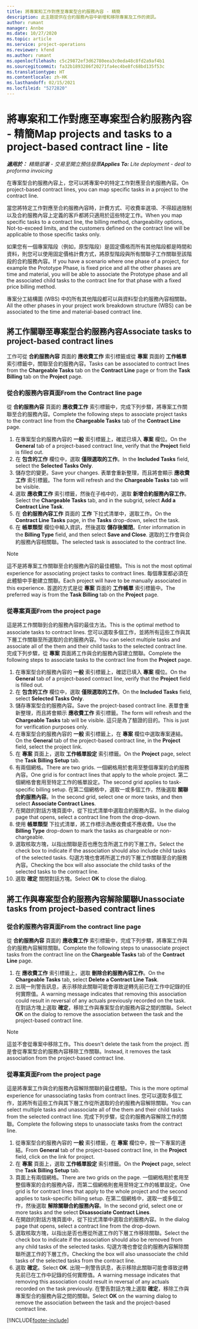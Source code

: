```yaml
---
title: 將專案和工作對應至專案型合約服務內容 - 精簡
description: 此主題提供在合約服務內容中新增和移除專案及工作的資訊。
author: rumant
manager: Annbe
ms.date: 10/27/2020
ms.topic: article
ms.service: project-operations
ms.reviewer: kfend
ms.author: rumant
ms.openlocfilehash: c5c29872ef3d62780eea3c0eda48c8fd2a9af4b1
ms.sourcegitcommit: fa32b1893286f20271fa4ec4be8fc68bd135f53c
ms.translationtype: HT
ms.contentlocale: zh-HK
ms.lasthandoff: 02/15/2021
ms.locfileid: "5272820"
---
```

# <a name="map-projects-and-tasks-to-a-project-based-contract-line---lite"></a><span data-ttu-id="86d3e-103">將專案和工作對應至專案型合約服務內容 - 精簡</span><span class="sxs-lookup"><span data-stu-id="86d3e-103">Map projects and tasks to a project-based contract line - lite</span></span>

<span data-ttu-id="86d3e-104">_**適用於：** 精簡部署 - 交易至開立預估發票_</span><span class="sxs-lookup"><span data-stu-id="86d3e-104">_**Applies To:** Lite deployment - deal to proforma invoicing_</span></span>

<span data-ttu-id="86d3e-105">在專案型合約服務內容上，您可以將專案中的特定工作對應至合約服務內容。</span><span class="sxs-lookup"><span data-stu-id="86d3e-105">On project-based contract lines, you can map specific tasks in a project to the contract line.</span></span>

<span data-ttu-id="86d3e-106">當您將特定工作對應至合約服務內容時，計費方式、可收費率選項、不得超過限制以及合約服務內容上定義的客戶都將只適用於這些特定工作。</span><span class="sxs-lookup"><span data-stu-id="86d3e-106">When you map specific tasks to a contract line, the billing method, chargeability options, Not-to-exceed limits, and the customers defined on the contract line will be applicable to those specific tasks only.</span></span>

<span data-ttu-id="86d3e-107">如果您有一個專案階段（例如，原型階段）是固定價格而所有其他階段都是時間和資料，則您可以使用固定價格計費方式，將原型階段與所有關聯子工作關聯至該階段的合約服務內容。</span><span class="sxs-lookup"><span data-stu-id="86d3e-107">If you have a scenario where one phase of a project, for example the Prototype Phase, is fixed price and all the other phases are time and material, you will be able to associate the Prototype phase and all the associated child tasks to the contract line for that phase with a fixed price billing method.</span></span>

<span data-ttu-id="86d3e-108">專案分工結構圖 (WBS) 中的所有其他階段都可以與資料型合約服務內容相關聯。</span><span class="sxs-lookup"><span data-stu-id="86d3e-108">All the other phases in your project work breakdown structure (WBS) can be associated to the time and material-based contract line.</span></span>

## <a name="associate-tasks-to-project-based-contract-lines"></a><span data-ttu-id="86d3e-109">將工作關聯至專案型合約服務內容</span><span class="sxs-lookup"><span data-stu-id="86d3e-109">Associate tasks to project-based contract lines</span></span>

<span data-ttu-id="86d3e-110">工作可從 **合約服務內容** 頁面的 **應收費工作** 索引標籤或從 **專案** 頁面的 **工作帳單** 索引標籤中，關聯至合約服務內容。</span><span class="sxs-lookup"><span data-stu-id="86d3e-110">Tasks can be associated to contract lines from the **Chargeable Tasks** tab on the **Contract Line** page or from the **Task Billing** tab on the **Project** page.</span></span>

### <a name="from-the-contract-line-page"></a><span data-ttu-id="86d3e-111">從合約服務內容頁面</span><span class="sxs-lookup"><span data-stu-id="86d3e-111">From the Contract line page</span></span>

<span data-ttu-id="86d3e-112">從 **合約服務內容** 頁面的 **應收費工作** 索引標籤中，完成下列步驟，將專案工作關聯至合約服務內容。</span><span class="sxs-lookup"><span data-stu-id="86d3e-112">Complete the following steps to associate project tasks to the contract line from the **Chargeable Tasks** tab of the **Contract Line** page.</span></span>

1. <span data-ttu-id="86d3e-113">在專案型合約服務內容的 **一般** 索引標籤上，確認已填入 **專案** 欄位。</span><span class="sxs-lookup"><span data-stu-id="86d3e-113">On the **General** tab of a project-based contract line, verify that the **Project** field is filled out.</span></span>
2. <span data-ttu-id="86d3e-114">在 **包含的工作** 欄位中，選取 **僅限選取的工作**。</span><span class="sxs-lookup"><span data-stu-id="86d3e-114">In the **Included Tasks** field, select the **Selected Tasks Only**.</span></span>
3. <span data-ttu-id="86d3e-115">儲存您的變更。</span><span class="sxs-lookup"><span data-stu-id="86d3e-115">Save your changes.</span></span> <span data-ttu-id="86d3e-116">表單會重新整理，而且將會顯示 **應收費工作** 索引標籤。</span><span class="sxs-lookup"><span data-stu-id="86d3e-116">The form will refresh and the **Chargeable Tasks** tab will be visible.</span></span>
4. <span data-ttu-id="86d3e-117">選取 **應收費工作** 索引標籤，然後在子格中的，選取 **新增合約服務內容工作**。</span><span class="sxs-lookup"><span data-stu-id="86d3e-117">Select the **Chargeable Tasks** tab, and in the subgrid, select **Add a Contract Line Task**.</span></span>
5. <span data-ttu-id="86d3e-118">在 **合約服務內容工作** 頁面的 **工作** 下拉式清單中，選取工作。</span><span class="sxs-lookup"><span data-stu-id="86d3e-118">On the **Contract Line Tasks** page, in the **Tasks** drop-down, select the task.</span></span> 
6. <span data-ttu-id="86d3e-119">在 **帳單類型** 欄位中輸入資訊，然後選取 **儲存後關閉**。</span><span class="sxs-lookup"><span data-stu-id="86d3e-119">Enter information in the **Billing Type** field, and then select **Save and Close**.</span></span> <span data-ttu-id="86d3e-120">選取的工作會與合約服務內容相關聯。</span><span class="sxs-lookup"><span data-stu-id="86d3e-120">The selected task is associated to the contract line.</span></span>

> [!NOTE]
> <span data-ttu-id="86d3e-121">這不是將專案工作關聯至合約服務內容的最佳體驗。</span><span class="sxs-lookup"><span data-stu-id="86d3e-121">This is not the most optimal experience for associating project tasks to contract lines.</span></span> <span data-ttu-id="86d3e-122">每個專案都必須在此體驗中手動建立關聯。</span><span class="sxs-lookup"><span data-stu-id="86d3e-122">Each project will have to be manually associated in this experience.</span></span> <span data-ttu-id="86d3e-123">首選的方式是從 **專案** 頁面的 **工作帳單** 索引標籤中。</span><span class="sxs-lookup"><span data-stu-id="86d3e-123">The preferred way is from the **Task Billing** tab on the **Project** page.</span></span>

### <a name="from-the-project-page"></a><span data-ttu-id="86d3e-124">從專案頁面</span><span class="sxs-lookup"><span data-stu-id="86d3e-124">From the project page</span></span>

<span data-ttu-id="86d3e-125">這是將工作關聯到合約服務內容的最佳方法。</span><span class="sxs-lookup"><span data-stu-id="86d3e-125">This is the optimal method to associate tasks to contract lines.</span></span> <span data-ttu-id="86d3e-126">您可以選取多個工作，並將所有這些工作與其下層工作關聯至所選取的合約服務內容。</span><span class="sxs-lookup"><span data-stu-id="86d3e-126">You can select multiple tasks and associate all of the them and their child tasks to the selected contract line.</span></span> <span data-ttu-id="86d3e-127">完成下列步驟，從 **專案** 頁面將工作與合約服務內容建立關聯。</span><span class="sxs-lookup"><span data-stu-id="86d3e-127">Complete the following steps to associate tasks to the contract line from the **Project** page.</span></span>

1. <span data-ttu-id="86d3e-128">在專案型合約服務內容的 **一般** 索引標籤上，確認已填入 **專案** 欄位。</span><span class="sxs-lookup"><span data-stu-id="86d3e-128">On the **General** tab of a project-based contract line, verify that the **Project** field is filled out.</span></span>
2. <span data-ttu-id="86d3e-129">在 **包含的工作** 欄位中，選取 **僅限選取的工作**。</span><span class="sxs-lookup"><span data-stu-id="86d3e-129">On the **Included Tasks** field, select **Selected Tasks Only**.</span></span>
3. <span data-ttu-id="86d3e-130">儲存專案型合約服務內容。</span><span class="sxs-lookup"><span data-stu-id="86d3e-130">Save the project-based contract line.</span></span> <span data-ttu-id="86d3e-131">表單會重新整理，而且將會顯示 **應收費工作** 索引標籤。</span><span class="sxs-lookup"><span data-stu-id="86d3e-131">The form will refresh and the **Chargeable Tasks** tab will be visible.</span></span> <span data-ttu-id="86d3e-132">這只是為了驗證的目的。</span><span class="sxs-lookup"><span data-stu-id="86d3e-132">This is just for verification purposes only.</span></span>
4. <span data-ttu-id="86d3e-133">在專案型合約服務內容的 **一般** 索引標籤上，在 **專案** 欄位中選取專案連結。</span><span class="sxs-lookup"><span data-stu-id="86d3e-133">On the **General** tab of the project-based contract line, in the **Project** field, select the project link.</span></span>
5. <span data-ttu-id="86d3e-134">在 **專案** 頁面上，選取 **工作帳單設定** 索引標籤。</span><span class="sxs-lookup"><span data-stu-id="86d3e-134">On the **Project** page, select the **Task Billing Setup** tab.</span></span>
6. <span data-ttu-id="86d3e-135">有兩個網格。</span><span class="sxs-lookup"><span data-stu-id="86d3e-135">There are two grids.</span></span> <span data-ttu-id="86d3e-136">一個網格用於套用至整個專案的合約服務內容。</span><span class="sxs-lookup"><span data-stu-id="86d3e-136">One grid is for contract lines that apply to the whole project.</span></span> <span data-ttu-id="86d3e-137">第二個網格會套用至特定工作的帳單設定。</span><span class="sxs-lookup"><span data-stu-id="86d3e-137">The second grid applies to task-specific billing setup.</span></span> <span data-ttu-id="86d3e-138">在第二個網格中，選取一或多個工作，然後選取 **關聯合約服務內容**。</span><span class="sxs-lookup"><span data-stu-id="86d3e-138">In the second grid, select one or more tasks, and then select **Associate Contract Lines**.</span></span>
7. <span data-ttu-id="86d3e-139">在開啟的對話方塊頁面中，從下拉式清單中選取合約服務內容。</span><span class="sxs-lookup"><span data-stu-id="86d3e-139">In the dialog page that opens, select a contract line from the drop-down.</span></span>
8. <span data-ttu-id="86d3e-140">使用 **帳單類型** 下拉式清單，將工作標示為應收費或不應收費。</span><span class="sxs-lookup"><span data-stu-id="86d3e-140">Use the **Billing Type** drop-down to mark the tasks as chargeable or non-chargeable.</span></span>
9. <span data-ttu-id="86d3e-141">選取核取方塊，以指出關聯是否也應包含所選工作的下層工作。</span><span class="sxs-lookup"><span data-stu-id="86d3e-141">Select the check box to indicate if the association should also include child tasks of the selected tasks.</span></span> <span data-ttu-id="86d3e-142">勾選方塊也會將所選工作的下層工作關聯至合約服務內容。</span><span class="sxs-lookup"><span data-stu-id="86d3e-142">Checking the box will also associate the child tasks of the selected tasks to the contract line.</span></span>
10. <span data-ttu-id="86d3e-143">選取 **確定** 關閉對話方塊。</span><span class="sxs-lookup"><span data-stu-id="86d3e-143">Select **OK** to close the dialog.</span></span>

## <a name="unassociate-tasks-from-project-based-contract-lines"></a><span data-ttu-id="86d3e-144">將工作與專案型合約服務內容解除關聯</span><span class="sxs-lookup"><span data-stu-id="86d3e-144">Unassociate tasks from project-based contract lines</span></span>

### <a name="from-the-contract-line-page"></a><span data-ttu-id="86d3e-145">從合約服務內容頁面</span><span class="sxs-lookup"><span data-stu-id="86d3e-145">From the contract line page</span></span>

<span data-ttu-id="86d3e-146">從 **合約服務內容** 頁面的 **應收費工作** 索引標籤中，完成下列步驟，將專案工作與合約服務內容解除關聯。</span><span class="sxs-lookup"><span data-stu-id="86d3e-146">Complete the following steps to unassociate project tasks from the contract line on the **Chargeable Tasks** tab of the **Contract Line** page.</span></span>

1. <span data-ttu-id="86d3e-147">在 **應收費工作** 索引標籤上，選取 **刪除合約服務內容工作**。</span><span class="sxs-lookup"><span data-stu-id="86d3e-147">On the **Chargeable Tasks** tab, select **Delete a Contract Line Task**.</span></span>
2. <span data-ttu-id="86d3e-148">出現一則警告訊息，表示移除此關聯可能會導致逆轉先前已在工作中記錄的任何實際值。</span><span class="sxs-lookup"><span data-stu-id="86d3e-148">A warning message indicates that removing this association could result in reversal of any actuals previously recorded on the task.</span></span> <span data-ttu-id="86d3e-149">在對話方塊上選取 **確定**，移除工作與專案型合約服務內容之間的關聯。</span><span class="sxs-lookup"><span data-stu-id="86d3e-149">Select **OK** on the dialog to remove the association between the task and the project-based contract line.</span></span> 

> [!NOTE]
> <span data-ttu-id="86d3e-150">這並不會從專案中移除工作。</span><span class="sxs-lookup"><span data-stu-id="86d3e-150">This doesn't delete the task from the project.</span></span> <span data-ttu-id="86d3e-151">而是會從專案型合約服務內容移除工作關聯。</span><span class="sxs-lookup"><span data-stu-id="86d3e-151">Instead, it removes the task association from the project-based contract line.</span></span>

### <a name="from-the-project-page"></a><span data-ttu-id="86d3e-152">從專案頁面</span><span class="sxs-lookup"><span data-stu-id="86d3e-152">From the project page</span></span>

<span data-ttu-id="86d3e-153">這是將專案工作與合約服務內容解除關聯的最佳體驗。</span><span class="sxs-lookup"><span data-stu-id="86d3e-153">This is the more optimal experience for unassociating tasks from contract lines.</span></span> <span data-ttu-id="86d3e-154">您可以選取多個工作，並將所有這些工作與其下層工作從所選取的合約服務內容解除關聯。</span><span class="sxs-lookup"><span data-stu-id="86d3e-154">You can select multiple tasks and unassociate all of the them and their child tasks from the selected contract line.</span></span> <span data-ttu-id="86d3e-155">完成下列步驟，從合約服務內容解除工作的關聯。</span><span class="sxs-lookup"><span data-stu-id="86d3e-155">Complete the following steps to unassociate tasks from the contract line.</span></span>

1. <span data-ttu-id="86d3e-156">從專案型合約服務內容的 **一般** 索引標籤，在 **專案** 欄位中，按一下專案的連結。</span><span class="sxs-lookup"><span data-stu-id="86d3e-156">From **General** tab of the project-based contract line, in the **Project** field, click on the link for project.</span></span>
2. <span data-ttu-id="86d3e-157">在 **專案** 頁面上，選取 **工作帳單設定** 索引標籤。</span><span class="sxs-lookup"><span data-stu-id="86d3e-157">On the **Project** page, select the **Task Billing Setup** tab.</span></span>
3. <span data-ttu-id="86d3e-158">頁面上有兩個網格。</span><span class="sxs-lookup"><span data-stu-id="86d3e-158">There are two grids on the page.</span></span> <span data-ttu-id="86d3e-159">一個網格用於套用至整個專案的合約服務內容，而第二個網格則套用至特定工作的帳單設定。</span><span class="sxs-lookup"><span data-stu-id="86d3e-159">One grid is for contract lines that apply to the whole project and the second applies to task-specific billing setup.</span></span> <span data-ttu-id="86d3e-160">在第二個網格中，選取一或多個工作，然後選取 **解除關聯合約服務內容**。</span><span class="sxs-lookup"><span data-stu-id="86d3e-160">In the second grid, select one or more tasks and the select **Disassociate Contract Lines**.</span></span>
4. <span data-ttu-id="86d3e-161">在開啟的對話方塊頁面中，從下拉式清單中選取合約服務內容。</span><span class="sxs-lookup"><span data-stu-id="86d3e-161">In the  dialog page that opens, select a contract line from the drop-down.</span></span>
5. <span data-ttu-id="86d3e-162">選取核取方塊，以指出是否也應從所選工作的下層工作移除關聯。</span><span class="sxs-lookup"><span data-stu-id="86d3e-162">Select the check box to indicate if the association should also be removed from any child tasks of the selected tasks.</span></span> <span data-ttu-id="86d3e-163">勾選方塊也會從合約服務內容解除關聯所選工作的下層工作。</span><span class="sxs-lookup"><span data-stu-id="86d3e-163">Checking the box will also unassociate the child tasks of the selected tasks from the contract line.</span></span>
6. <span data-ttu-id="86d3e-164">選取 **確定**。</span><span class="sxs-lookup"><span data-stu-id="86d3e-164">Select **OK**.</span></span> <span data-ttu-id="86d3e-165">出現一則警告訊息，表示移除此關聯可能會導致逆轉先前已在工作中記錄的任何實際值。</span><span class="sxs-lookup"><span data-stu-id="86d3e-165">A warning message indicates that removing this association could result in reversal of any actuals recorded on the task previously.</span></span> <span data-ttu-id="86d3e-166">在警告對話方塊上選取 **確定**，移除工作與專案型合約服務內容之間的關聯。</span><span class="sxs-lookup"><span data-stu-id="86d3e-166">Select **OK** on the warning dialog to remove the association between the task and the project-based contract line.</span></span>


[!INCLUDE[footer-include](../../includes/footer-banner.md)]